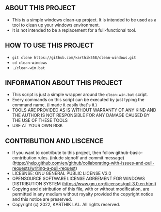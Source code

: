 ## <b> ABOUT THIS PROJECT </b>

* This is a simple windows clean-up project. It is intended to be used as a tool to clean up your windows environment.
* It is not intended to be a replacement for a full-functional tool.

## <b> HOW TO USE THIS PROJECT </b>

* ` git clone https://github.com/karthik558/clean-windows.git `
* ` cd clean-windows `
* ` ./clean-win.bat `

## <b> INFORMATION ABOUT THIS PROJECT </b>

* This script is just a simple wrapper around the `clean-win.bat` script.
* Every commands on this script can be executed by just typing the command name. (i made it easily that's it.)
* TOOLS ARE PROVIDED AS IS WITHOUT WARRANTY OF ANY KIND AND THE AUTHOR IS NOT RESPONSIBLE FOR ANY DAMAGE CAUSED BY THE USE OF THESE TOOLS
* USE AT YOUR OWN RISK

## <b> CONTRIBUTION AND LISCENCE </b>

* If you want to contribute to this project, then follow github-basic-contribution rules. (inlude signoff and commit message) (https://help.github.com/en/github/collaborating-with-issues-and-pull-requests/writing-a-pull-request)
* LICESNSE: GNU GENERAL PUBLIC LICENSE V3.0
* OPENSOURCE SOFTWARE LICENSE AGREEMENT FOR WINDOWS DISTRIBUTION SYSTEM (https://www.gnu.org/licenses/gpl-3.0.en.html)
* Copying and distribution of this file, with or without modification, are permitted in any medium without royalty provided the copyright notice and this notice are preserved.
* Copyright (c) 2022, KARTHIK LAL. All rights reserved.
